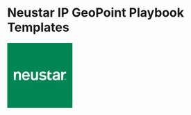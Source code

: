 # Neustar IP GeoPoint Playbook Templates

<img src="NeustarLogo.jpeg" alt="neustar" style="width:150px; height:150px"/>
